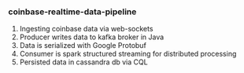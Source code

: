 ### coinbase-realtime-data-pipeline

1. Ingesting coinbase data via web-sockets
2. Producer writes data to kafka broker in Java
3. Data is serialized with Google Protobuf
3. Consumer is spark structured streaming for distributed processing
4. Persisted data in cassandra db via CQL